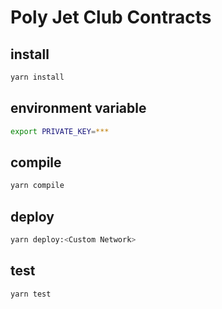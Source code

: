 # Poly Jet Club Contracts

## install

```sh
yarn install
```

## environment variable

```sh
export PRIVATE_KEY=***
```

## compile

```sh
yarn compile
```

## deploy

```sh
yarn deploy:<Custom Network>
```

## test

```sh
yarn test
```
